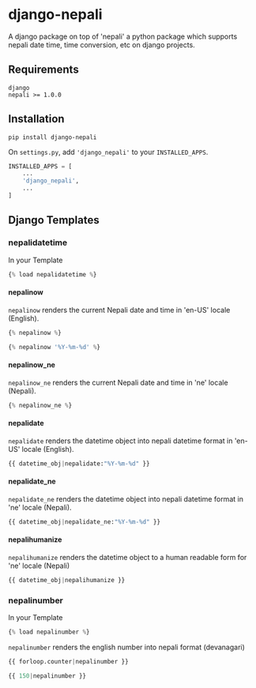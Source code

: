# django-nepali

A django package on top of 'nepali' a python package which supports nepali date time, time conversion, etc on django projects.

## Requirements

    django
    nepali >= 1.0.0

## Installation

    pip install django-nepali

On `settings.py`, add `'django_nepali'` to your `INSTALLED_APPS`.

```python
INSTALLED_APPS = [
    ...
    'django_nepali',
    ...
]
```

## Django Templates

### nepalidatetime

In your Template

```python
{% load nepalidatetime %}
```

#### nepalinow

`nepalinow` renders the current Nepali date and time in 'en-US' locale (English).

```python
{% nepalinow %}
```

```python
{% nepalinow '%Y-%m-%d' %}
```

#### nepalinow_ne

`nepalinow_ne` renders the current Nepali date and time in 'ne' locale (Nepali).

```python
{% nepalinow_ne %}
```

#### nepalidate

`nepalidate` renders the datetime object into nepali datetime format in 'en-US' locale (English).

```python
{{ datetime_obj|nepalidate:"%Y-%m-%d" }}
```

#### nepalidate_ne

`nepalidate_ne` renders the datetime object into nepali datetime format in 'ne' locale (Nepali).

```python
{{ datetime_obj|nepalidate_ne:"%Y-%m-%d" }}
```

#### nepalihumanize

`nepalihumanize` renders the datetime object to a human readable form for 'ne' locale (Nepali)

```python
{{ datetime_obj|nepalihumanize }}
```

### nepalinumber

In your Template

```python
{% load nepalinumber %}
```

`nepalinumber` renders the english number into nepali format (devanagari)

```python
{{ forloop.counter|nepalinumber }}

{{ 150|nepalinumber }}
```
